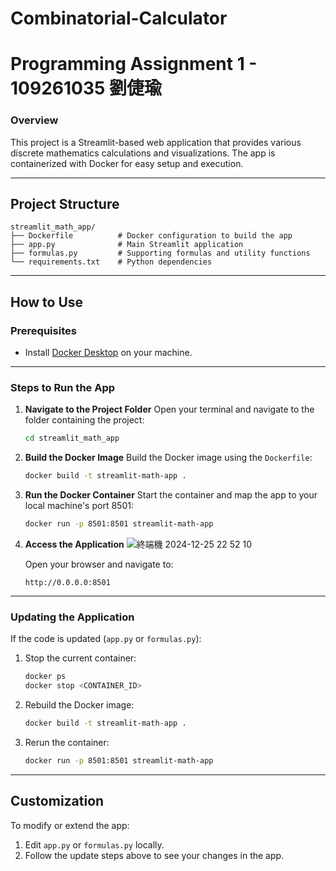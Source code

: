 # Combinatorial-Calculator
# Programming Assignment 1 - 109261035 劉倢瑜

### Overview
This project is a Streamlit-based web application that provides various discrete mathematics calculations and visualizations. The app is containerized with Docker for easy setup and execution.

---

## **Project Structure**
```
streamlit_math_app/
├── Dockerfile          # Docker configuration to build the app
├── app.py              # Main Streamlit application
├── formulas.py         # Supporting formulas and utility functions
└── requirements.txt    # Python dependencies
```

---

## **How to Use**

### Prerequisites
- Install [Docker Desktop](https://www.docker.com/products/docker-desktop) on your machine.

---

### Steps to Run the App

1. **Navigate to the Project Folder**
   Open your terminal and navigate to the folder containing the project:
   ```bash
   cd streamlit_math_app
   ```

2. **Build the Docker Image**
   Build the Docker image using the `Dockerfile`:
   ```bash
   docker build -t streamlit-math-app .
   ```

3. **Run the Docker Container**
   Start the container and map the app to your local machine's port 8501:
   ```bash
   docker run -p 8501:8501 streamlit-math-app
   ```

4. **Access the Application**
   ![終端機 2024-12-25 22 52 10](https://github.com/user-attachments/assets/3ee80076-66d0-4d0d-8d51-e9a766146746)

   Open your browser and navigate to:
   ```
   http://0.0.0.0:8501
   ```

---

### Updating the Application
If the code is updated (`app.py` or `formulas.py`):
1. Stop the current container:
   ```bash
   docker ps
   docker stop <CONTAINER_ID>
   ```
2. Rebuild the Docker image:
   ```bash
   docker build -t streamlit-math-app .
   ```
3. Rerun the container:
   ```bash
   docker run -p 8501:8501 streamlit-math-app
   ```

---

## **Customization**
To modify or extend the app:
1. Edit `app.py` or `formulas.py` locally.
2. Follow the update steps above to see your changes in the app.
